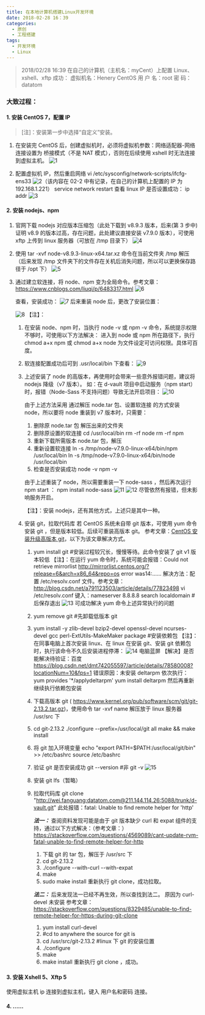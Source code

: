 ```yaml
---
title: 在本地计算机搭建Linux开发环境
date: 2018-02-28 16：39
categories:
  - 原创
  - 工程搭建
tags:
  - 开发环境
  - Linux
---
```


> 2018/02/28 16:39 在自己的计算机（主机名：myCent）上配置 Linux、xshell、xftp 成功：
> 虚拟机名：Henery CentOS
> 用 户 名：root
> 密 码：datatom

### 大致过程：

#### 1. 安装 CentOS 7，配置 IP

> [注]：安装第一步中选择“自定义”安装。

1. 在安装完 CentOS 后，创建虚拟机时，必须将虚拟机参数：网络适配器-网络连接设置为 桥接模式（不是 NAT 模式），否则在后续使用 xshell 时无法连接到虚拟主机。
   ![1](../images/linux-environment/01.png)

2. 配置虚拟机 IP，然后重启网络
   vi /etc/sysconfig/network-scripts/ifcfg-ens33
   ![2](../images/linux-environment/02.png)（该内容在 02-2 中有记录，在自己的计算机上配置的 IP 为 192.168.1.221）
   service network restart
   查看 linux IP 是否设置成功：
   ip addr
   ![3](../images/linux-environment/03.png)

#### 2. 安装 nodejs、npm

1.  官网下载 nodejs 对应版本压缩包（此处下载到 v8.9.3 版本，后来(第 3 步中)证明 v8.9 的版本过高，存在问题，此处建议直接安装 v7.9.0 版本），可使用 xftp 上传到 linux 服务器（可放在 /tmp 目录下）
    ![4](../images/linux-environment/04.png)

2.  使用 tar -xvf node-v8.9.3-linux-x64.tar.xz 命令在当前文件夹 /tmp 解压（后来发现 /tmp 文件夹下的文件存在关机后消失问题，所以可以更换保存路径于 /opt 下）
    ![5](../images/linux-environment/05.png)

3.  通过建立软连接，将 node、npm 变为全局命令。参考文章：https://www.cnblogs.com/liuqi/p/6483317.html
    ![6](../images/linux-environment/06.png)

    查看，安装成功：
    ![7](../images/linux-environment/07.png)
    后来重装 node 后，更改了安装位置：

    ![8](../images/linux-environment/08.png)
    【注】：

    1.  在安装 node、npm 时，当执行 node -v 或 npm -v 命令，系统提示权限不够时，可使用以下方法解决：
        进入到 node 或 npm 所在路径下，执行 chmod a+x npm 或 chmod a+x node 为文件设定可访问权限。具体可百度。

    2.  软连接配置成功后可到 .usr/local/bin 下查看：
        ![9](../images/linux-environment/09.png)

    3.  上述安装了 node 的高版本，再使用时会带来一些意外报错问题，建议将 nodejs 降级（v7 版本）。
        如：在 d-vault 项目中启动服务（npm start）时，报错（Node-Sass 不支持问题）导致无法开启项目：
        ![10](../images/linux-environment/10.png)

        由于上述方法采用 通过解压 node.tar 包、设置软连接 的方式安装 node，所以要将 node 重装到 v7 版本时，只需要：

        1. 删除原 node.tar 包 解压出来的文件夹
        2. 删除原设置的软连接
           cd /usr/local/bin
           rm -rf node
           rm -rf npm
        3. 重新下载所需版本 node.tar 包，解压
        4. 重新设置软连接
           ln -s /tmp/node-v7.9.0-linux-x64/bin/npm /usr/local/bin
           ln -s /tmp/node-v7.9.0-linux-x64/bin/node /usr/local/bin
        5. 检查是否安装成功
           node -v
           npm -v

        由于上述重装了 node，所以需要重装一下 node-sass ，然后再次运行 npm start ：
        npm install node-sass
        ![11](../images/linux-environment/11.png)
        ![12](../images/linux-environment/12.png)
        尽管依然有报错，但未影响服务开启。

        【注】：安装 nodejs，还有其他方式，上述只是其中一种。

    4.  安装 git，拉取代码库
        若 CentOS 系统未自带 git 版本，可使用 yum 命令安装 git ，但是版本较低。后续可重装高版本 git。
        参考文章：[CentOS 安装升级高版本 git](http://blog.csdn.net/lianxiaopang/article/details/78501569)，以下为该文章解决方式。


        1. yum install git #安装过程较冗长，慢慢等待。此命令安装了 git v1 版本较低
          【注】：在运行 yum 命令时，系统可能会报错：Could not retrieve mirrorlist http://mirrorlist.centos.org/?release=6&arch=x86_64&repo=os error was14:......
          解决方法：配置 /etc/resolv.conf 文件。参考文章：http://blog.csdn.net/a791123503/article/details/77823498
          vi /etc/resolv.conf
          键入：nameserver 8.8.8.8
          search localdomain #后保存退出
          ![13](../images/linux-environment/13.png)
          可成功解决 yum 命令上述异常执行的问题

        2. yum remove git #先卸载低版本 git
        3. yum install -y zlib-devel bzip2-devel openssl-devel ncurses-devel gcc perl-ExtUtils-MakeMaker package #安装依赖包
            【注】：在同事电脑上首次安装 linux、在 linux 在安装 git、安装 git 依赖包时，执行该命令不久后安装进程停滞：
            ![14](../images/linux-environment/14.jpg)
            电脑蓝屏
            【解决】是否能解决待验证：百度 https://blog.csdn.net/dmt742055597/article/details/78580008?locationNum=10&fps=1
            错误原因：未安装 deltarpm
            依次执行：
            yum provides '\*/applydeltarpm'
            yum install deltarpm
            然后再重新继续执行依赖包安装

        4.  下载高版本 git ( https://www.kernel.org/pub/software/scm/git/git-2.13.2.tar.gz)，使用命令 tar -xvf name 解压放于 linux 服务器 /usr/src 下
        5.  cd git-2.13.2
            ./configure --prefix=/usr/local/git all
            make && make install
        6.  将 git 加入环境变量
            echo "export PATH=\$PATH:/usr/local/git/bin" >> /etc/bashrc
            source /etc/bashrc
        7.  验证 git 是否安装成功
            git --version #非 git -v
            ![15](../images/linux-environment/15.png)

        8.  安装 git lfs（暂略）
        9.  拉取代码库
            git clone "http://wei.fanguang:datatom.com@211.144.114.26:5088/trunk/d-vault.git"
            此处报错：fatal: Unable to find remote helper for 'http'

            ***法一：***
            查阅资料发现可能是由于 git 版本缺少 curl 和 expat 组件的支持，通过以下方式解决：（参考文章：）
            https://stackoverflow.com/questions/4569089/cant-update-rvm-fatal-unable-to-find-remote-helper-for-http
            1.  下载 git 的 tar 包，解压于 /usr/src 下
            2.  cd git-2.13.2
            3.  ./configure --with-curl --with-expat
            4.  make
            5.  sudo make install
            重新执行 git clone，成功拉取。

            ***法二：***
            后来发现法一已经不再生效，所以查找到法二。
            原因为 curl-devel 未安装
            参考文章：https://stackoverflow.com/questions/8329485/unable-to-find-remote-helper-for-https-during-git-clone

            1.  yum install curl-devel
            2.  #cd to anywhere the source for git is
            3.  cd /usr/src/git-2.13.2 #linux 下 git 的安装位置
            4.  ./configure
            5.  make
            6.  make install
                重新执行 git clone ，成功。

#### 3. 安装 Xshell 5、Xftp 5

使用虚拟主机 ip 连接到虚拟主机，键入 用户名和密码 连接。

#### 4. ......
